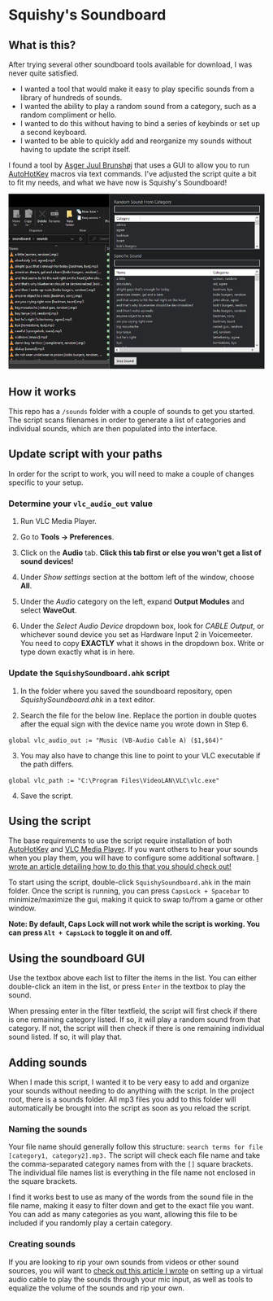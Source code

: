 # Squishy's Soundboard

## What is this?
After trying several other soundboard tools available for download, I was never quite satisfied.  

- I wanted a tool that would make it easy to play specific sounds from a library of hundreds of sounds.  
- I wanted the ability to play a random sound from a category, such as a random compliment or hello.
- I wanted to do this without having to bind a series of keybinds or set up a second keyboard.
- I wanted to be able to quickly add and reorganize my sounds without having to update the script itself.

I found a tool by [Asger Juul Brunshøj](https://github.com/plul/Public-AutoHotKey-Scripts) that uses a GUI to allow you to run [AutoHotKey](https://www.autohotkey.com) macros via text commands.  I've adjusted the script quite a bit to fit my needs, and what we have now is Squishy's Soundboard!

![sample image](./misc/sample.PNG)

## How it works
This repo has a `/sounds` folder with a couple of sounds to get you started.  The script scans filenames in order to generate a list of categories and individual sounds, which are then populated into the interface.

## Update script with your paths

In order for the script to work, you will need to make a couple of changes specific to your setup.

### Determine your `vlc_audio_out` value

1) Run VLC Media Player.

2) Go to **Tools -> Preferences**.

3) Click on the **Audio** tab.  **Click this tab first or else you won't get a list of sound devices!**

4) Under *Show settings* section at the bottom left of the window, choose **All**.

5) Under the *Audio* category on the left, expand **Output Modules** and select **WaveOut**.

6) Under the *Select Audio Device* dropdown box, look for *CABLE Output*, or whichever sound device you set as Hardware Input 2 in Voicemeeter. You need to copy **EXACTLY** what it shows in the dropdown box. Write or type down exactly what is in here.

### Update the `SquishySoundboard.ahk` script

1) In the folder where you saved the soundboard repository, open *SquishySoundboard.ahk* in a text editor.

2) Search the file for the below line.  Replace the portion in double quotes after the equal sign with the device name you wrote down in Step 6.

`global vlc_audio_out := "Music (VB-Audio Cable A) ($1,$64)"`

3) You may also have to change this line to point to your VLC executable if the path differs.

`global vlc_path := "C:\Program Files\VideoLAN\VLC\vlc.exe"`

4) Save the script.

## Using the script
The base requirements to use the script require installation of both [AutoHotKey](https://www.autohotkey.com) and [VLC Media Player](https://www.videolan.org/).  If you want others to hear your sounds when you play them, you will have to configure some additional software.  [I wrote an article detailing how to do this that you should check out!](https://joshpayette.dev/posts/create-your-own-soundboard)

To start using the script, double-click `SquishySoundboard.ahk` in the main folder.  Once the script is running, you can press `CapsLock + Spacebar` to minimize/maximize the gui, making it quick to swap to/from a game or other window.

**Note: By default, Caps Lock will not work while the script is working.  You can press `Alt + CapsLock` to toggle it on and off.**

## Using the soundboard GUI
Use the textbox above each list to filter the items in the list.  You can either double-click an item in the list, or press `Enter` in the textbox to play the sound.

When pressing enter in the filter textfield, the script will first check if there is one remaining category listed.  If so, it will play a random sound from that category.  If not, the script will then check if there is one remaining individual sound listed.  If so, it will play that.

## Adding sounds
When I made this script, I wanted it to be very easy to add and organize your sounds without needing to do anything with the script.  In the project root, there is a sounds folder.  All mp3 files you add to this folder will automatically be brought into the script as soon as you reload the script.

### Naming the sounds
Your file name should generally follow this structure: `search terms for file [category1, category2].mp3.`  The script will check each file name and take the comma-separated category names from with the `[]` square brackets.  The individual file names list is everything in the file name not enclosed in the square brackets.

I find it works best to use as many of the words from the sound file in the file name, making it easy to filter down and get to the exact file you want.  You can add as many categories as you want, allowing this file to be included if you randomly play a certain category.

### Creating sounds
If you are looking to rip your own sounds from videos or other sound sources, you will want to [check out this article I wrote](https://joshpayette.dev/posts/create-your-own-soundboard) on setting up a virtual audio cable to play the sounds through your mic input, as well as tools to equalize the volume of the sounds and rip your own.
